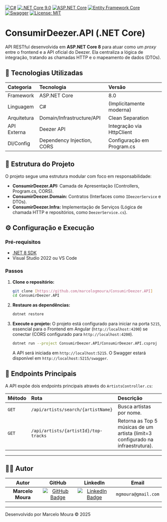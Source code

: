 [![C#](https://img.shields.io/badge/C%23-239120?style=for-the-badge&logo=c-sharp&logoColor=white)](https://docs.microsoft.com/pt-br/dotnet/csharp/)
[![.NET Core 9.0](https://img.shields.io/badge/.NET_9.0-512BD4?style=for-the-badge&logo=dotnet&logoColor=white)](https://dotnet.microsoft.com/en-us/download/dotnet/9.0)
[![ASP.NET Core](https://img.shields.io/badge/ASP.NET_Core-512BD4?style=for-the-badge&logo=dot-net&logoColor=white)](https://dotnet.microsoft.com/pt-br/apps/aspnet)
[![Entity Framework Core](https://img.shields.io/badge/EF_Core-512BD4?style=for-the-badge&logo=dot-net&logoColor=white)](https://docs.microsoft.com/pt-br/ef/core/)
[![Swagger](https://img.shields.io/badge/Swagger/OpenAPI-85EA2D?style=for-the-badge&logo=swagger&logoColor=black)](https://swagger.io/)
[![License: MIT](https://img.shields.io/badge/License-MIT-yellow.svg)](https://opensource.org/licenses/MIT)

# ConsumirDeezer.API (.NET Core)

API RESTful desenvolvida em **ASP.NET Core 8** para atuar como um *proxy* entre o frontend e a API oficial do Deezer. Ela centraliza a lógica de integração, tratando as chamadas HTTP e o mapeamento de dados (DTOs).

## 🚀 Tecnologias Utilizadas

| Categoria | Tecnologia | Versão |
| :--- | :--- | :--- |
| Framework | ASP.NET Core | 8.0 |
| Linguagem | C# | (Implicitamente moderna) |
| Arquitetura | Domain/Infrastructure/API | Clean Separation |
| API Externa | Deezer API | Integração via HttpClient |
| DI/Config | Dependency Injection, CORS | Configuração em Program.cs |

## 📁 Estrutura do Projeto

O projeto segue uma estrutura modular com foco em responsabilidade:

* **ConsumirDeezer.API:** Camada de Apresentação (Controllers, Program.cs, CORS).
* **ConsumirDeezer.Domain:** Contratos (Interfaces como `IDeezerService` e DTOs).
* **ConsumirDeezer.Infra:** Implementação de Serviços (Lógica de chamada HTTP e repositórios, como `DeezerService.cs`).

## ⚙️ Configuração e Execução

### Pré-requisitos

* [.NET 8 SDK](https://dotnet.microsoft.com/download/dotnet/8.0)
* Visual Studio 2022 ou VS Code

### Passos

1.  **Clone o repositório:**
    ```bash
    git clone [https://github.com/marcelogmoura/ConsumirDeezer.API]
    cd ConsumirDeezer.API
    ```

2.  **Restaure as dependências:**
    ```bash
    dotnet restore
    ```

3.  **Execute o projeto:**
    O projeto está configurado para iniciar na porta `5215`, essencial para o Frontend em Angular (`http://localhost:4200`) se conectar (CORS configurado para `http://localhost:4200`).

    ```bash
    dotnet run --project ConsumirDeezer.API/ConsumirDeezer.API.csproj
    ```
    A API será iniciada em `http://localhost:5215`. O Swagger estará disponível em `http://localhost:5215/swagger`.

## 🧭 Endpoints Principais

A API expõe dois endpoints principais através do `ArtistsController.cs`:

| Método | Rota | Descrição |
| :--- | :--- | :--- |
| `GET` | `/api/artists/search/{artistName}` | Busca artistas por nome. |
| `GET` | `/api/artists/{artistId}/top-tracks` | Retorna as Top 5 músicas de um artista (limit=3 configurado na infraestrutura). |

---

## 🧑‍💻 Autor

| Autor | GitHub | LinkedIn | Email |
| :---: | :---: | :---: | :---: |
| **Marcelo Moura** | [![GitHub Badge](https://img.shields.io/badge/-GitHub-100000?style=for-the-badge&logo=github&logoColor=white)](https://github.com/marcelogmoura) | [![LinkedIn Badge](https://img.shields.io/badge/-LinkedIn-0A66C2?style=for-the-badge&logo=linkedin&logoColor=white)](https://linkedin.com/in/marcelogmoura) | `mgmoura@gmail.com` |

---

Desenvolvido por Marcelo Moura © 2025



